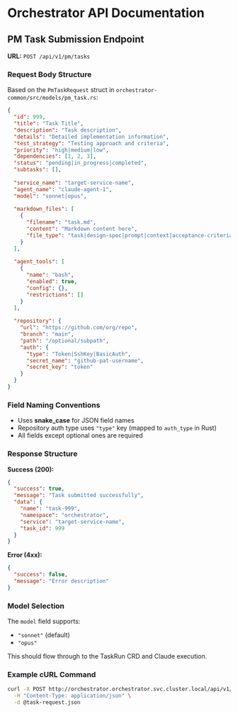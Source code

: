 # Orchestrator API Documentation

## PM Task Submission Endpoint

**URL:** `POST /api/v1/pm/tasks`

### Request Body Structure

Based on the `PmTaskRequest` struct in `orchestrator-common/src/models/pm_task.rs`:

```json
{
  "id": 999,
  "title": "Task Title",
  "description": "Task description",
  "details": "Detailed implementation information",
  "test_strategy": "Testing approach and criteria",
  "priority": "high|medium|low",
  "dependencies": [1, 2, 3],
  "status": "pending|in_progress|completed",
  "subtasks": [],
  
  "service_name": "target-service-name",
  "agent_name": "claude-agent-1",
  "model": "sonnet|opus",
  
  "markdown_files": [
    {
      "filename": "task.md",
      "content": "Markdown content here",
      "file_type": "task|design-spec|prompt|context|acceptance-criteria"
    }
  ],
  
  "agent_tools": [
    {
      "name": "bash",
      "enabled": true,
      "config": {},
      "restrictions": []
    }
  ],
  
  "repository": {
    "url": "https://github.com/org/repo",
    "branch": "main",
    "path": "/optional/subpath",
    "auth": {
      "type": "Token|SshKey|BasicAuth",
      "secret_name": "github-pat-username",
      "secret_key": "token"
    }
  }
}
```

### Field Naming Conventions

- Uses **snake_case** for JSON field names
- Repository auth type uses `"type"` key (mapped to `auth_type` in Rust)
- All fields except optional ones are required

### Response Structure

**Success (200):**
```json
{
  "success": true,
  "message": "Task submitted successfully",
  "data": {
    "name": "task-999",
    "namespace": "orchestrator", 
    "service": "target-service-name",
    "task_id": 999
  }
}
```

**Error (4xx):**
```json
{
  "success": false,
  "message": "Error description"
}
```

### Model Selection

The `model` field supports:
- `"sonnet"` (default)
- `"opus"`

This should flow through to the TaskRun CRD and Claude execution.

### Example cURL Command

```bash
curl -X POST http://orchestrator.orchestrator.svc.cluster.local/api/v1/pm/tasks \
  -H "Content-Type: application/json" \
  -d @task-request.json
```